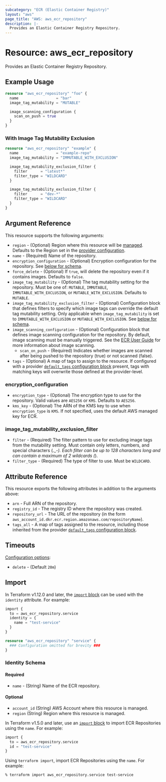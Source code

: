 ```yaml
---
subcategory: "ECR (Elastic Container Registry)"
layout: "aws"
page_title: "AWS: aws_ecr_repository"
description: |-
  Provides an Elastic Container Registry Repository.
---
```


# Resource: aws_ecr_repository

Provides an Elastic Container Registry Repository.

## Example Usage

```terraform
resource "aws_ecr_repository" "foo" {
  name                 = "bar"
  image_tag_mutability = "MUTABLE"

  image_scanning_configuration {
    scan_on_push = true
  }
}
```

### With Image Tag Mutability Exclusion

```terraform
resource "aws_ecr_repository" "example" {
  name                 = "example-repo"
  image_tag_mutability = "IMMUTABLE_WITH_EXCLUSION"

  image_tag_mutability_exclusion_filter {
    filter      = "latest*"
    filter_type = "WILDCARD"
  }

  image_tag_mutability_exclusion_filter {
    filter      = "dev-*"
    filter_type = "WILDCARD"
  }
}
```

## Argument Reference

This resource supports the following arguments:

* `region` - (Optional) Region where this resource will be [managed](https://docs.aws.amazon.com/general/latest/gr/rande.html#regional-endpoints). Defaults to the Region set in the [provider configuration](https://registry.terraform.io/providers/hashicorp/aws/latest/docs#aws-configuration-reference).
* `name` - (Required) Name of the repository.
* `encryption_configuration` - (Optional) Encryption configuration for the repository. See [below for schema](#encryption_configuration).
* `force_delete` - (Optional) If `true`, will delete the repository even if it contains images.
  Defaults to `false`.
* `image_tag_mutability` - (Optional) The tag mutability setting for the repository. Must be one of: `MUTABLE`, `IMMUTABLE`, `IMMUTABLE_WITH_EXCLUSION`, or `MUTABLE_WITH_EXCLUSION`. Defaults to `MUTABLE`.
* `image_tag_mutability_exclusion_filter` - (Optional) Configuration block that defines filters to specify which image tags can override the default tag mutability setting. Only applicable when `image_tag_mutability` is set to `IMMUTABLE_WITH_EXCLUSION` or `MUTABLE_WITH_EXCLUSION`. See [below for schema](#image_tag_mutability_exclusion_filter).
* `image_scanning_configuration` - (Optional) Configuration block that defines image scanning configuration for the repository. By default, image scanning must be manually triggered. See the [ECR User Guide](https://docs.aws.amazon.com/AmazonECR/latest/userguide/image-scanning.html) for more information about image scanning.
    * `scan_on_push` - (Required) Indicates whether images are scanned after being pushed to the repository (true) or not scanned (false).
* `tags` - (Optional) A map of tags to assign to the resource. If configured with a provider [`default_tags` configuration block](https://registry.terraform.io/providers/hashicorp/aws/latest/docs#default_tags-configuration-block) present, tags with matching keys will overwrite those defined at the provider-level.

### encryption_configuration

* `encryption_type` - (Optional) The encryption type to use for the repository. Valid values are `AES256` or `KMS`. Defaults to `AES256`.
* `kms_key` - (Optional) The ARN of the KMS key to use when `encryption_type` is `KMS`. If not specified, uses the default AWS managed key for ECR.

### image_tag_mutability_exclusion_filter

* `filter` - (Required) The filter pattern to use for excluding image tags from the mutability setting. Must contain only letters, numbers, and special characters (._*-). Each filter can be up to 128 characters long and can contain a maximum of 2 wildcards (*).
* `filter_type` - (Required) The type of filter to use. Must be `WILDCARD`.

## Attribute Reference

This resource exports the following attributes in addition to the arguments above:

* `arn` - Full ARN of the repository.
* `registry_id` - The registry ID where the repository was created.
* `repository_url` - The URL of the repository (in the form `aws_account_id.dkr.ecr.region.amazonaws.com/repositoryName`).
* `tags_all` - A map of tags assigned to the resource, including those inherited from the provider [`default_tags` configuration block](https://registry.terraform.io/providers/hashicorp/aws/latest/docs#default_tags-configuration-block).

## Timeouts

[Configuration options](https://developer.hashicorp.com/terraform/language/resources/syntax#operation-timeouts):

- `delete` - (Default `20m`)

## Import

In Terraform v1.12.0 and later, the [`import` block](https://developer.hashicorp.com/terraform/language/import) can be used with the `identity` attribute. For example:

```terraform
import {
  to = aws_ecr_repository.service
  identity = {
    name = "test-service"
  }
}

resource "aws_ecr_repository" "service" {
  ### Configuration omitted for brevity ###
}
```

### Identity Schema

#### Required

* `name` - (String) Name of the ECR repository.

#### Optional

- `account_id` (String) AWS Account where this resource is managed.
- `region` (String) Region where this resource is managed.

In Terraform v1.5.0 and later, use an [`import` block](https://developer.hashicorp.com/terraform/language/import) to import ECR Repositories using the `name`. For example:

```terraform
import {
  to = aws_ecr_repository.service
  id = "test-service"
}
```

Using `terraform import`, import ECR Repositories using the `name`. For example:

```console
% terraform import aws_ecr_repository.service test-service
```
